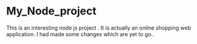 # My_Node_project
This is an interesting node js project .
It is actually an online shopping web application.
I had made some changes which are yet to go..
